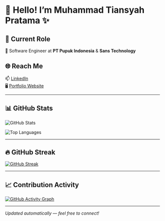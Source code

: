 # 👋 Hello! I’m Muhammad Tiansyah Pratama ✨

## 💼 Current Role
🔭 Software Engineer at **PT Pupuk Indonesia** & **Sans Technology**

## 🌐 Reach Me
📫 [LinkedIn](https://www.linkedin.com/in/mtiansyahp/)  
🖥️ [Portfolio Website](http://tiansyah-portofolio.herokuapp.com/)

---

## 📊 GitHub Stats

![GitHub Stats](https://github-readme-stats.vercel.app/api?username=mtiansyahp&show_icons=true&include_all_commits=true&count_private=true&hide=stars&theme=github_dark)

![Top Languages](https://github-readme-stats.vercel.app/api/top-langs/?username=mtiansyahp&layout=compact&count_private=true&theme=github_dark)

---

## 🔥 GitHub Streak

[![GitHub Streak](https://github-readme-streak-stats.herokuapp.com?user=mtiansyahp&theme=tokyonight_duo&date_format=j%20M%5B%20Y%5D)](https://git.io/streak-stats)

---

## 📈 Contribution Activity

[![GitHub Activity Graph](https://activity-graph.herokuapp.com/graph?username=mtiansyahp&theme=react-dark)](https://github.com/mtiansyahp)

---

_Updated automatically — feel free to connect!_

